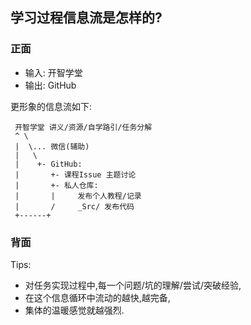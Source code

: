 ## 学习过程信息流是怎样的?

### 正面
  
- 输入: 开智学堂
- 输出: GitHub    

更形象的信息流如下:

	 开智学堂 讲义/资源/自学路引/任务分解
	 ^ \
	 |  \... 微信(辅助)
	 |   \
	 |    +- GitHub: 
	 |       +- 课程Issue 主题讨论
	 |       +- 私人仓库:
	 |       |     发布个人教程/记录
	 |       /     _Src/ 发布代码
	 +------+

### 背面

Tips:

- 对任务实现过程中,每一个问题/坑的理解/尝试/突破经验,
- 在这个信息循环中流动的越快,越完备,
- 集体的温暖感觉就越强烈.